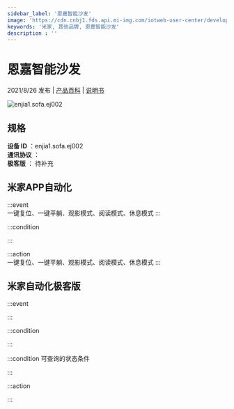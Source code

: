 ```yaml
---
sidebar_label: '恩嘉智能沙发'
image: 'https://cdn.cnbj1.fds.api.mi-img.com/iotweb-user-center/developer_1679104309973CE6Dt3M6.png?GalaxyAccessKeyId=AKVGLQWBOVIRQ3XLEW&Expires=9223372036854775807&Signature=Slxua0ZSiJD1e79xd1VhEWRfIaE='
keywords: '米家, 其他品牌, 恩嘉智能沙发'
description : ''
---
```

# 恩嘉智能沙发

2021/8/26 发布 | [产品百科](https://home.mi.com/webapp/content/baike/product/index.html?model=enjia1.sofa.ej002/) | [说明书](https://home.mi.com/views/introduction.html?model=enjia1.sofa.ej002&region=cn)

![enjia1.sofa.ej002](https://cdn.cnbj1.fds.api.mi-img.com/iotweb-user-center/developer_1679104309973CE6Dt3M6.png?GalaxyAccessKeyId=AKVGLQWBOVIRQ3XLEW&Expires=9223372036854775807&Signature=Slxua0ZSiJD1e79xd1VhEWRfIaE=)

## 规格  
> 
**设备 ID** ：enjia1.sofa.ej002  
**通讯协议** ：  
**极客版**  ： 待补充 


## 米家APP自动化  

:::event  
一键复位、一键平躺、观影模式、阅读模式、休息模式
:::

:::condition  

:::

:::action   
一键复位、一键平躺、观影模式、阅读模式、休息模式
:::

## 米家自动化极客版  

:::event  

:::

:::condition  

:::

:::condition 可查询的状态条件  

:::

:::action  

:::

        
